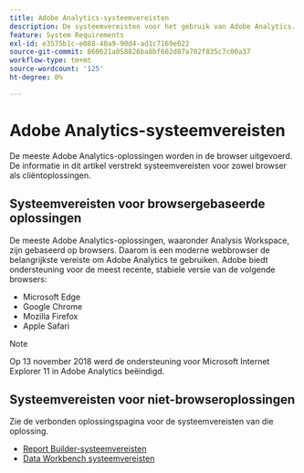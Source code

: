 ```yaml
---
title: Adobe Analytics-systeemvereisten
description: De systeemvereisten voor het gebruik van Adobe Analytics.
feature: System Requirements
exl-id: e3575b1c-e088-48a9-90d4-ad1c7169e022
source-git-commit: 860621a058826ba8bf602d87a702f835c7c00a37
workflow-type: tm+mt
source-wordcount: '125'
ht-degree: 0%

---
```


# Adobe Analytics-systeemvereisten

De meeste Adobe Analytics-oplossingen worden in de browser uitgevoerd. De informatie in dit artikel verstrekt systeemvereisten voor zowel browser als cliëntoplossingen.

## Systeemvereisten voor browsergebaseerde oplossingen

De meeste Adobe Analytics-oplossingen, waaronder Analysis Workspace, zijn gebaseerd op browsers. Daarom is een moderne webbrowser de belangrijkste vereiste om Adobe Analytics te gebruiken. Adobe biedt ondersteuning voor de meest recente, stabiele versie van de volgende browsers:

* Microsoft Edge
* Google Chrome
* Mozilla Firefox
* Apple Safari

>[!NOTE]
>
>Op 13 november 2018 werd de ondersteuning voor Microsoft Internet Explorer 11 in Adobe Analytics beëindigd.

## Systeemvereisten voor niet-browseroplossingen

Zie de verbonden oplossingspagina voor de systeemvereisten van die oplossing.

* [Report Builder-systeemvereisten](/help/analyze/report-builder/setup/system-requirements.md)
* [Data Workbench systeemvereisten](https://experienceleague.adobe.com/docs/data-workbench/using/install/c-data-workbench-client-install.html)
